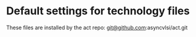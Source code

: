 # Default settings for technology files

These files are installed by the act repo:
git@github.com:asyncvlsi/act.git
